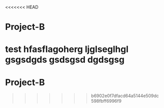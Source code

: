 <<<<<<< HEAD
# Project-B
test
hfasflagoherg
ljglseglhgl
gsgsdgds
gsdsgsd
dgdsgsg
=======
# Project-B
>>>>>>> b6902e0f7dfacd64a5144e509dc598fbff6996f9

